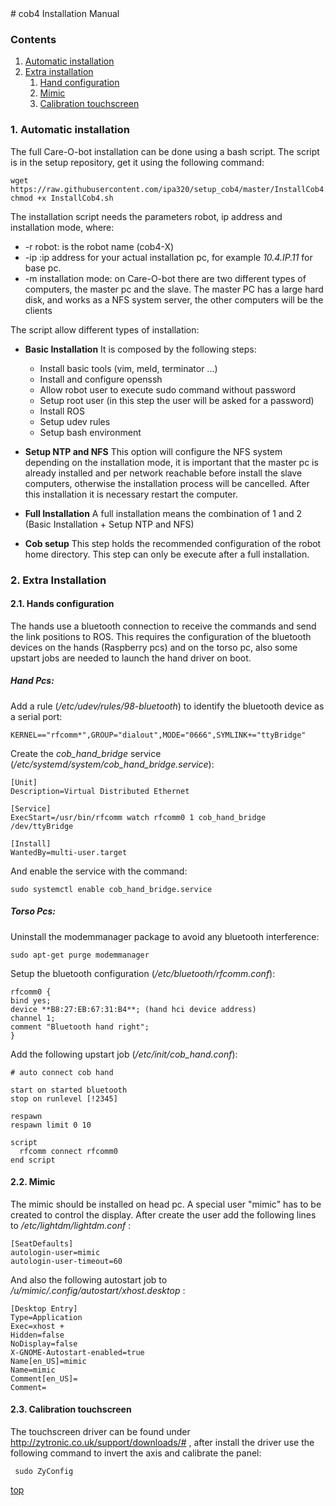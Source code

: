 <a id="top"/> 
# cob4 Installation Manual

### Contents

1. <a href="#Installation">Automatic installation</a>
2. <a href="#Extra-Installation">Extra installation</a>
     1. <a href="#Hands">Hand configuration</a>
     2. <a href="#Mimic">Mimic</a>
     3. <a href="#Touch">Calibration touchscreen</a>


### 1. Automatic installation <a id="Installation"/> 

The full Care-O-bot installation can be done using a bash script. The script is in the setup repository, get it using the following command:

```
wget https://raw.githubusercontent.com/ipa320/setup_cob4/master/InstallCob4.sh
chmod +x InstallCob4.sh
```

The installation script needs the parameters robot, ip address and installation mode, where:

 * -r robot: is the robot name (cob4-X)
 * -ip :ip address for your actual installation pc, for example *10.4.IP.11* for base pc.
 * -m installation mode: on Care-O-bot there are two different types of computers, the master pc and the slave. The master PC has a large hard disk, and works as a NFS system server, the other computers will be the clients

The script allow different types of installation:

+ **Basic Installation** It is composed by the following steps:

  * Install basic tools (vim, meld, terminator ...)
  * Install and configure openssh
  * Allow robot user to execute sudo command without password
  * Setup root user (in this step the user will be asked for a password)
  * Install ROS
  * Setup udev rules
  * Setup bash environment 

+ **Setup NTP and NFS** This option will configure the NFS system depending on the installation mode, it is important that the master pc is already installed and per network reachable before install the slave computers, otherwise the installation process will be cancelled. After this installation it is necessary restart the computer.
 
+ **Full Installation** A full installation means the combination of 1 and 2 (Basic Installation + Setup NTP and NFS)
+ **Cob setup** This step holds the recommended configuration of the robot home directory. This step can only be execute after a full installation.

### 2. Extra Installation <a id="Extra-Installation"/>

#### 2.1. Hands configuration <a id="Hands"/>

The hands use a bluetooth connection to receive the commands and send the link positions to ROS. This requires the configuration of the bluetooth devices on the hands (Raspberry pcs) and on the torso pc, also some upstart jobs are needed to launch the hand driver on boot.

##### Hand Pcs:

Add a rule (*/etc/udev/rules/98-bluetooth*) to identify the bluetooth device as a serial port:

```
KERNEL=="rfcomm*",GROUP="dialout",MODE="0666",SYMLINK+="ttyBridge"
```

Create the *cob_hand_bridge* service (*/etc/systemd/system/cob_hand_bridge.service*):
```
[Unit]
Description=Virtual Distributed Ethernet

[Service]
ExecStart=/usr/bin/rfcomm watch rfcomm0 1 cob_hand_bridge /dev/ttyBridge

[Install]
WantedBy=multi-user.target
```
And enable the service with the command:
```
sudo systemctl enable cob_hand_bridge.service
```
##### Torso Pcs:

Uninstall the modemmanager package to avoid any bluetooth interference:
```
sudo apt-get purge modemmanager
```
Setup the bluetooth configuration (*/etc/bluetooth/rfcomm.conf*):

```
rfcomm0 {
bind yes;
device **B8:27:EB:67:31:B4**; (hand hci device address)
channel	1;
comment "Bluetooth hand right";
}
```
Add the following upstart job (*/etc/init/cob_hand.conf*):
```
# auto connect cob hand

start on started bluetooth
stop on runlevel [!2345]

respawn
respawn limit 0 10

script
  rfcomm connect rfcomm0 
end script
```

#### 2.2. Mimic <a id="Mimic"/>

The mimic should be installed on head pc. A special user "mimic" has to be created to control the display. After create the user add the following lines to */etc/lightdm/lightdm.conf* :

```
[SeatDefaults]
autologin-user=mimic
autologin-user-timeout=60
```

And also the following autostart job to */u/mimic/.config/autostart/xhost.desktop* :
```
[Desktop Entry]
Type=Application
Exec=xhost +
Hidden=false
NoDisplay=false
X-GNOME-Autostart-enabled=true
Name[en_US]=mimic
Name=mimic
Comment[en_US]=
Comment=
```

#### 2.3. Calibration touchscreen <a id="Touch"/>

The touchscreen driver can be found under http://zytronic.co.uk/support/downloads/# , after install the driver use the following command to invert the axis and calibrate the panel:
```
 sudo ZyConfig
```
<a href="#top">top</a>
